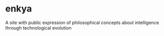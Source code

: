 # enkya
A site with public expression of philosophical concepts about intelligence through technological evolution
